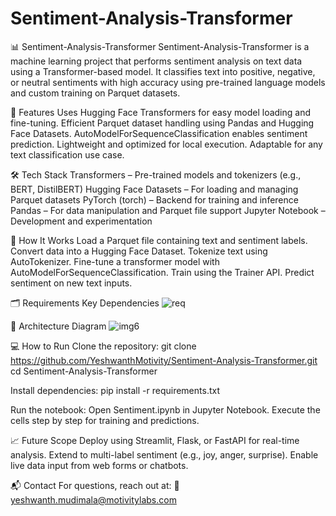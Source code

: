 # Sentiment-Analysis-Transformer

📊 Sentiment-Analysis-Transformer
Sentiment-Analysis-Transformer is a machine learning project that performs sentiment analysis on text data using a Transformer-based model. It classifies text into positive, negative, or neutral sentiments with high accuracy using pre-trained language models and custom training on Parquet datasets.

🚀 Features
Uses Hugging Face Transformers for easy model loading and fine-tuning.
Efficient Parquet dataset handling using Pandas and Hugging Face Datasets.
AutoModelForSequenceClassification enables sentiment prediction.
Lightweight and optimized for local execution.
Adaptable for any text classification use case.


🛠️ Tech Stack
Transformers – Pre-trained models and tokenizers (e.g., BERT, DistilBERT)
Hugging Face Datasets – For loading and managing Parquet datasets
PyTorch (torch) – Backend for training and inference
Pandas – For data manipulation and Parquet file support
Jupyter Notebook – Development and experimentation


📄 How It Works
Load a Parquet file containing text and sentiment labels.
Convert data into a Hugging Face Dataset.
Tokenize text using AutoTokenizer.
Fine-tune a transformer model with AutoModelForSequenceClassification.
Train using the Trainer API.
Predict sentiment on new text inputs.

🗂 Requirements
Key Dependencies
![req](https://github.com/user-attachments/assets/ad42abe0-223c-409d-9aca-22fc69947c8e)


📸 Architecture Diagram
![img6](https://github.com/user-attachments/assets/c3c63fb7-b0ce-4ad0-9894-3274488586df)


💻 How to Run
Clone the repository:
git clone https://github.com/YeshwanthMotivity/Sentiment-Analysis-Transformer.git
cd Sentiment-Analysis-Transformer

Install dependencies:
pip install -r requirements.txt

Run the notebook:
Open Sentiment.ipynb in Jupyter Notebook.
Execute the cells step by step for training and predictions.

📈 Future Scope
Deploy using Streamlit, Flask, or FastAPI for real-time analysis.
Extend to multi-label sentiment (e.g., joy, anger, surprise).
Enable live data input from web forms or chatbots.

📬 Contact
For questions, reach out at:
📧 yeshwanth.mudimala@motivitylabs.com

